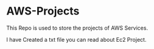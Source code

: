 # AWS-Projects
This Repo is used to store the projects of AWS Services.

I have Created a txt file you can read about Ec2 Project.
